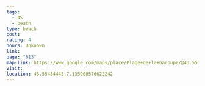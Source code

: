 ```yaml
---
tags:
  - 4S
  - beach
type: beach
cost: 
rating: 4
hours: Unknown
link: 
page: "613"
map-link: https://www.google.com/maps/place/Plage+de+la+Garoupe/@43.5531451,7.1354438,18z/data=!4m6!3m5!1s0x12ce7f7602685b8d:0x2d62faeb7217086b!8m2!3d43.554371!4d7.136013!16s%2Fg%2F1vnnfl5s?entry=ttu&g_ep=EgoyMDI0MTAwNy4xIKXMDSoASAFQAw%3D%3D
visit: 
location: 43.55434445,7.135908576622242
---
```

